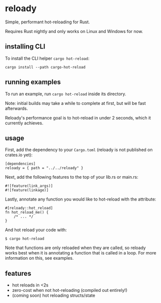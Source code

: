 # reloady

Simple, performant hot-reloading for Rust.

Requires Rust nightly and only works on Linux and Windows for now.

## installing CLI

To install the CLI helper `cargo hot-reload`:

```
cargo install --path cargo-hot-reload
```

## running examples

To run an example, run `cargo hot-reload` inside its directory.

Note: initial builds may take a while to complete at first, but will be fast afterwards.

Reloady's performance goal is to hot-reload in under 2 seconds, which it currently achieves.

## usage

First, add the dependency to your `Cargo.toml` (reloady is not published on crates.io yet):

```
[dependencies]
reloady = { path = "../../reloady" }
```

Next, add the following features to the top of your lib.rs or main.rs:

```
#![feature(link_args)]
#![feature(linkage)]
```

Lastly, annotate any function you would like to hot-reload with the attribute:

```
#[reloady::hot_reload]
fn hot_reload_me() {
    /* ... */
}
```

And hot reload your code with:

```
$ cargo hot-reload
```

Note that functions are only reloaded when they are called, so reloady works best when it is annotating a function that is called in a loop.
For more information on this, see examples.

## features

- hot reloads in &lt;2s
- zero-cost when not hot-reloading (compiled out entirely!)
- (coming soon) hot reloading structs/state
